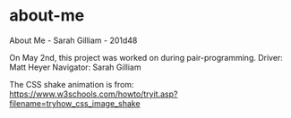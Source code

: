 # about-me
About Me - Sarah Gilliam - 201d48

On May 2nd, this project was worked on during pair-programming.
Driver: Matt Heyer
Navigator: Sarah Gilliam

The CSS shake animation is from: https://www.w3schools.com/howto/tryit.asp?filename=tryhow_css_image_shake